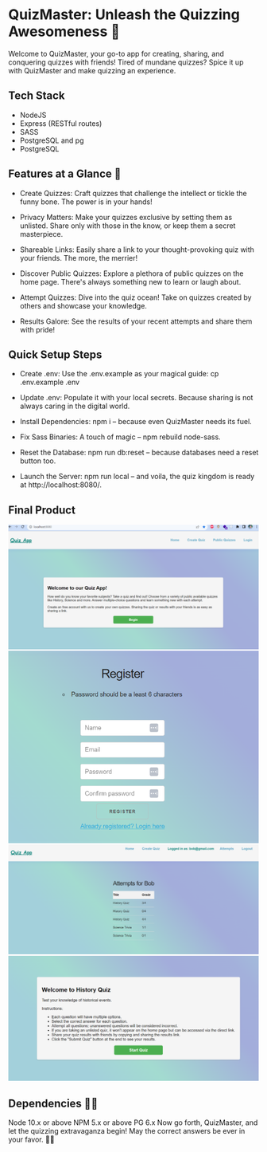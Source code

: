 # QuizMaster: Unleash the Quizzing Awesomeness 🚀
Welcome to QuizMaster, your go-to app for creating, sharing, and conquering quizzes with friends! Tired of mundane quizzes? Spice it up with QuizMaster and make quizzing an experience.

## Tech Stack
- NodeJS
- Express (RESTful routes)
- SASS
- PostgreSQL and pg
- PostgreSQL

## Features at a Glance 🌟
- Create Quizzes: Craft quizzes that challenge the intellect or tickle the funny bone. The power is in your hands!

- Privacy Matters: Make your quizzes exclusive by setting them as unlisted. Share only with those in the know, or keep them a secret masterpiece.

- Shareable Links: Easily share a link to your thought-provoking quiz with your friends. The more, the merrier!

- Discover Public Quizzes: Explore a plethora of public quizzes on the home page. There's always something new to learn or laugh about.

- Attempt Quizzes: Dive into the quiz ocean! Take on quizzes created by others and showcase your knowledge.

- Results Galore: See the results of your recent attempts and share them with pride!

## Quick Setup Steps
- Create .env: Use the .env.example as your magical guide: cp .env.example .env

- Update .env: Populate it with your local secrets. Because sharing is not always caring in the digital world.

- Install Dependencies: npm i – because even QuizMaster needs its fuel.

- Fix Sass Binaries: A touch of magic – npm rebuild node-sass.

- Reset the Database: npm run db:reset – because databases need a reset button too.

- Launch the Server: npm run local – and voila, the quiz kingdom is ready at http://localhost:8080/.

## Final Product
![Alt Text](public/docs/1.png)
![Alt Text](public/docs/2.png)
![Alt Text](public/docs/3.png)
![Alt Text](public/docs/4.png)


## Dependencies 🧙‍♂️
Node 10.x or above
NPM 5.x or above
PG 6.x
Now go forth, QuizMaster, and let the quizzing extravaganza begin! May the correct answers be ever in your favor. 🚀🎉